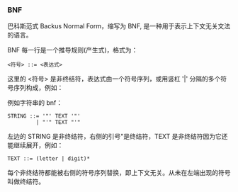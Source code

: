 ### BNF

巴科斯范式 Backus Normal Form，缩写为 BNF, 是一种用于表示上下文无关文法的语言。

BNF 每一行是一个推导规则(产生式)，格式为：

```bnf
<符号> ::= <表达式>
```

这里的 <符号> 是非终结符，表达式由一个符号序列，或用竖杠 '|' 分隔的多个符号序列构成，例如：

例如字符串的 bnf：

```bnf
STRING ::= '"' TEXT '"'
         | "'" TEXT "'"
```

左边的 STRING 是非终结符，右侧的引号"是终结符，TEXT 是非终结符因为它还能继续展开，例如：

```bnf
TEXT ::= (letter | digit)*
```

每个非终结符都能被右侧的符号序列替换，即上下文无关。从未在左端出现的符号叫做终结符。

